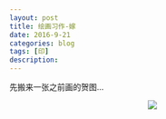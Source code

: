 ```yaml
---
layout: post
title: 绘画习作-嫁
date: 2016-9-21
categories: blog
tags: [印]
description: 
---
```


<p>先搬来一张之前画的贺图...<p/>


<center>
    <p><img src="http://img.zcool.cn/community/01cd795541073c000001e71b6de1c5.jpg" align="center"></p>
</center>
